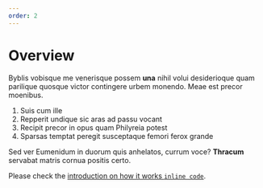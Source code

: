 ```yaml
---
order: 2
---
```


# Overview

Byblis vobisque me venerisque possem **una** nihil volui desiderioque quam
parilique quosque victor contingere urbem monendo. Meae est precor moenibus.

1. Suis cum ille
2. Repperit undique sic aras ad passu vocant
3. Recipit precor in opus quam Philyreia potest
4. Sparsas temptat peregit susceptaque femori ferox grande

Sed ver Eumenidum in duorum quis anhelatos, currum voce? **Thracum** servabat
matris cornua positis certo.

Please check the [introduction on how it
works `inline code`](./introduction.md#how-it-works).
